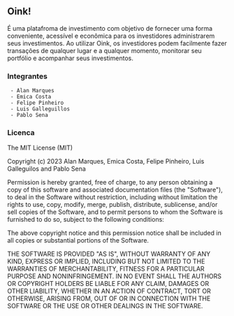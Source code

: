 

## Oink!

É uma platafroma de investimento com objetivo de fornecer uma forma conveniente, acessível e econômica para os investidores administrarem seus investimentos. Ao utilizar Oink, os investidores podem facilmente fazer transações de qualquer lugar e a qualquer momento, monitorar seu portfólio e acompanhar seus investimentos.

### Integrantes
```
 - Alan Marques
 - Emica Costa
 - Felipe Pinheiro
 - Luis Galleguillos
 - Pablo Sena
```

### Licenca

The MIT License (MIT)

Copyright (c) 2023 Alan Marques, Emica Costa, Felipe Pinheiro, Luis Galleguilos and Pablo Sena

Permission is hereby granted, free of charge, to any person obtaining a copy of
this software and associated documentation files (the "Software"), to deal in
the Software without restriction, including without limitation the rights to
use, copy, modify, merge, publish, distribute, sublicense, and/or sell copies of
the Software, and to permit persons to whom the Software is furnished to do so,
subject to the following conditions:

The above copyright notice and this permission notice shall be included in all
copies or substantial portions of the Software.

THE SOFTWARE IS PROVIDED "AS IS", WITHOUT WARRANTY OF ANY KIND, EXPRESS OR
IMPLIED, INCLUDING BUT NOT LIMITED TO THE WARRANTIES OF MERCHANTABILITY, FITNESS
FOR A PARTICULAR PURPOSE AND NONINFRINGEMENT. IN NO EVENT SHALL THE AUTHORS OR
COPYRIGHT HOLDERS BE LIABLE FOR ANY CLAIM, DAMAGES OR OTHER LIABILITY, WHETHER
IN AN ACTION OF CONTRACT, TORT OR OTHERWISE, ARISING FROM, OUT OF OR IN
CONNECTION WITH THE SOFTWARE OR THE USE OR OTHER DEALINGS IN THE SOFTWARE.
